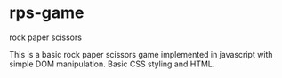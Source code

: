 # rps-game
rock paper scissors

This is a basic rock paper scissors game implemented in javascript with simple DOM manipulation. Basic CSS styling and HTML.